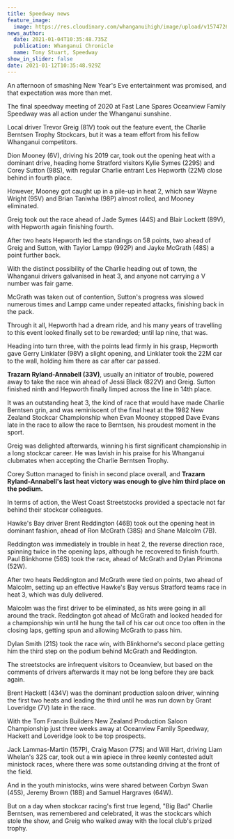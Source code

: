 ```yaml
---
title: Speedway news
feature_image:
  image: https://res.cloudinary.com/whanganuihigh/image/upload/v1574726372/News/Oceanview_speedway_image.jpg
news_author:
  date: 2021-01-04T10:35:48.735Z
  publication: Whanganui Chronicle
  name: Tony Stuart, Speedway
show_in_slider: false
date: 2021-01-12T10:35:48.929Z
---
```

An afternoon of smashing New Year's Eve entertainment was promised, and that expectation was more than met.

The final speedway meeting of 2020 at Fast Lane Spares Oceanview Family Speedway was all action under the Whanganui sunshine.

Local driver Trevor Greig (81V) took out the feature event, the Charlie Berntsen Trophy Stockcars, but it was a team effort from his fellow Whanganui competitors.

Dion Mooney (6V), driving his 2019 car, took out the opening heat with a dominant drive, heading home Stratford visitors Kylie Symes (229S) and Corey Sutton (98S), with regular Charlie entrant Les Hepworth (22M) close behind in fourth place.

However, Mooney got caught up in a pile-up in heat 2, which saw Wayne Wright (95V) and Brian Taniwha (98P) almost rolled, and Mooney eliminated.

Greig took out the race ahead of Jade Symes (44S) and Blair Lockett (89V), with Hepworth again finishing fourth.

After two heats Hepworth led the standings on 58 points, two ahead of Greig and Sutton, with Taylor Lampp (992P) and Jayke McGrath (48S) a point further back.

With the distinct possibility of the Charlie heading out of town, the Whanganui drivers galvanised in heat 3, and anyone not carrying a V number was fair game.

McGrath was taken out of contention, Sutton's progress was slowed numerous times and Lampp came under repeated attacks, finishing back in the pack.

Through it all, Hepworth had a dream ride, and his many years of travelling to this event looked finally set to be rewarded; until lap nine, that was.

Heading into turn three, with the points lead firmly in his grasp, Hepworth gave Gerry Linklater (98V) a slight opening, and Linklater took the 22M car to the wall, holding him there as car after car passed.

**Trazarn Ryland-Annabell (33V)**, usually an initiator of trouble, powered away to take the race win ahead of Jessi Black (822V) and Greig. Sutton finished ninth and Hepworth finally limped across the line in 14th place.

It was an outstanding heat 3, the kind of race that would have made Charlie Berntsen grin, and was reminiscent of the final heat at the 1982 New Zealand Stockcar Championship when Evan Mooney stopped Dave Evans late in the race to allow the race to Berntsen, his proudest moment in the sport.

Greig was delighted afterwards, winning his first significant championship in a long stockcar career. He was lavish in his praise for his Whanganui clubmates when accepting the Charlie Berntsen Trophy.

Corey Sutton managed to finish in second place overall, and **Trazarn Ryland-Annabell's last heat victory was enough to give him third place on the podium.**

In terms of action, the West Coast Streetstocks provided a spectacle not far behind their stockcar colleagues.

Hawke's Bay driver Brent Reddington (46B) took out the opening heat in dominant fashion, ahead of Ron McGrath (38S) and Shane Malcolm (7B).

Reddington was immediately in trouble in heat 2, the reverse direction race, spinning twice in the opening laps, although he recovered to finish fourth. Paul Blinkhorne (56S) took the race, ahead of McGrath and Dylan Pirimona (52W).

After two heats Reddington and McGrath were tied on points, two ahead of Malcolm, setting up an effective Hawke's Bay versus Stratford teams race in heat 3, which was duly delivered.

Malcolm was the first driver to be eliminated, as hits were going in all around the track. Reddington got ahead of McGrath and looked headed for a championship win until he hung the tail of his car out once too often in the closing laps, getting spun and allowing McGrath to pass him.

Dylan Smith (21S) took the race win, with Blinkhorne's second place getting him the third step on the podium behind McGrath and Reddington.

The streetstocks are infrequent visitors to Oceanview, but based on the comments of drivers afterwards it may not be long before they are back again.

Brent Hackett (434V) was the dominant production saloon driver, winning the first two heats and leading the third until he was run down by Grant Loveridge (7V) late in the race.

With the Tom Francis Builders New Zealand Production Saloon Championship just three weeks away at Oceanview Family Speedway, Hackett and Loveridge look to be top prospects.

Jack Lammas-Martin (157P), Craig Mason (77S) and Will Hart, driving Liam Whelan's 32S car, took out a win apiece in three keenly contested adult ministock races, where there was some outstanding driving at the front of the field.

And in the youth ministocks, wins were shared between Corbyn Swan (45S), Jeremy Brown (18B) and Samuel Hargraves (64W).

But on a day when stockcar racing's first true legend, "Big Bad" Charlie Berntsen, was remembered and celebrated, it was the stockcars which stole the show, and Greig who walked away with the local club's prized trophy.


